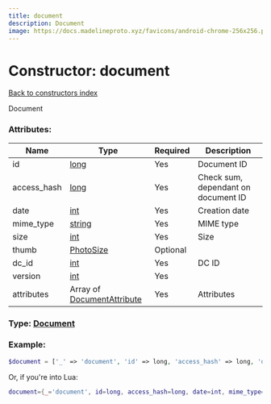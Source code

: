```yaml
---
title: document
description: Document
image: https://docs.madelineproto.xyz/favicons/android-chrome-256x256.png
---
```

# Constructor: document  
[Back to constructors index](index.md)



Document

### Attributes:

| Name     |    Type       | Required | Description |
|----------|---------------|----------|-------------|
|id|[long](../types/long.md) | Yes|Document ID|
|access\_hash|[long](../types/long.md) | Yes|Check sum, dependant on document ID|
|date|[int](../types/int.md) | Yes|Creation date|
|mime\_type|[string](../types/string.md) | Yes|MIME type|
|size|[int](../types/int.md) | Yes|Size|
|thumb|[PhotoSize](../types/PhotoSize.md) | Optional|
|dc\_id|[int](../types/int.md) | Yes|DC ID|
|version|[int](../types/int.md) | Yes|
|attributes|Array of [DocumentAttribute](../types/DocumentAttribute.md) | Yes|Attributes|



### Type: [Document](../types/Document.md)


### Example:

```php
$document = ['_' => 'document', 'id' => long, 'access_hash' => long, 'date' => int, 'mime_type' => 'string', 'size' => int, 'thumb' => PhotoSize, 'dc_id' => int, 'version' => int, 'attributes' => [DocumentAttribute, DocumentAttribute]];
```  


Or, if you're into Lua:

```lua
document={_='document', id=long, access_hash=long, date=int, mime_type='string', size=int, thumb=PhotoSize, dc_id=int, version=int, attributes={DocumentAttribute}}

```


